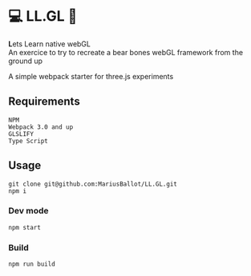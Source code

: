 # :computer: LL.GL :ocean:
<strong>L</strong>ets Learn native webGL <br/>
An exercice to try to recreate a bear bones webGL framework from the ground up

A simple webpack starter for three.js experiments

## Requirements
```
NPM
Webpack 3.0 and up
GLSLIFY
Type Script
```

## Usage
```
git clone git@github.com:MariusBallot/LL.GL.git
npm i
```

### Dev mode
```
npm start
```

### Build
```
npm run build
```